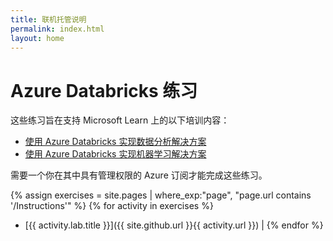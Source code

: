 ```yaml
---
title: 联机托管说明
permalink: index.html
layout: home
---
```


# Azure Databricks 练习

这些练习旨在支持 Microsoft Learn 上的以下培训内容：

- [使用 Azure Databricks 实现数据分析解决方案](https://learn.microsoft.com/training/paths/data-engineer-azure-databricks/)
- [使用 Azure Databricks 实现机器学习解决方案](https://learn.microsoft.com/training/paths/build-operate-machine-learning-solutions-azure-databricks/)

需要一个你在其中具有管理权限的 Azure 订阅才能完成这些练习。

{% assign exercises = site.pages | where_exp:"page", "page.url contains '/Instructions'" %} {% for activity in exercises  %}
- [{{ activity.lab.title }}]({{ site.github.url }}{{ activity.url }}) | {% endfor %}